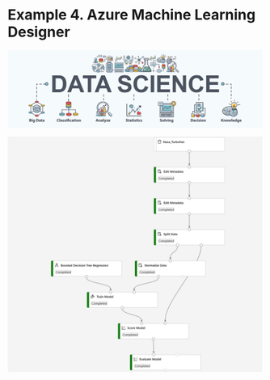 # Example 4. Azure Machine Learning Designer

![ds design](/images/datascience.png)


![designer](../images/designer_workflow_full.JPG)